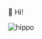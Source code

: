 👋 Hi!

![hippo](https://media.giphy.com/media/qgQUggAC3Pfv687qPC/giphy.gif)

<!-- ![Anurag's GitHub stats](https://github-readme-stats.vercel.app/api?username=tamonmon0417&show_icons=true) -->

<!--
**tamonmon0417/tamonmon0417** is a ✨ _special_ ✨ repository because its `README.md` (this file) appears on your GitHub profile.

Here are some ideas to get you started:

- 🔭 I’m currently working on ...
- 🌱 I’m currently learning ...
- 👯 I’m looking to collaborate on ...
- 🤔 I’m looking for help with ...
- 💬 Ask me about ...
- 📫 How to reach me: ...
- 😄 Pronouns: ...
- ⚡ Fun fact: ...
-->



<!-- ## Skills

![](https://img.shields.io/badge/-Javascript-F7DF1E?style=flat&logoColor=white&logo=javascript)
![](https://img.shields.io/badge/-Typescript-007ACC?style=flat&logoColor=white&logo=typescript)
![](https://img.shields.io/badge/-Vue.js-4FC08D?style=flat&logoColor=white&logo=Vue.js)
![](https://img.shields.io/badge/-React-5ED3F3?style=flat&logoColor=white&logo=react)
![](https://img.shields.io/badge/-Flutter-02569b?style=flat&logoColor=white&logo=flutter)
![](https://img.shields.io/badge/-Docker-2496ed?style=flat&logoColor=white&logo=docker)
![](https://img.shields.io/badge/-MySQL-4479a1?style=flat&logoColor=white&logo=mysql)
![](https://img.shields.io/badge/-GraphQL-DA0093?style=flat&logoColor=white&logo=GraphQL)

![](https://img.shields.io/badge/-AWS-232F3E?style=flat&logoColor=white&logo=amazon-aws)
![](https://img.shields.io/badge/-Firebase-FFCA28?style=flat&logoColor=white&logo=firebase)
![](https://img.shields.io/badge/-Sentry-FB4226?style=flat&logoColor=white&logo=sentry)
![](https://img.shields.io/badge/-Netlify-00C7B7?style=flat&logoColor=white&logo=netlify)
 -->

